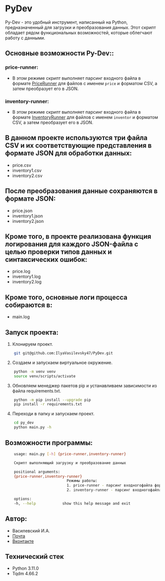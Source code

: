 # PyDev
Py-Dev - это удобный инструмент, написанный на Python, предназначенный для загрузки и преобразования данных. Этот скрипт обладает рядом функциональных возможностей, которые облегчают работу с данными.

## Основные возможности Py-Dev::
### price-runner:
- В этом режиме скрипт выполняет парсинг входного файла в формате [PriceRunner](https://support.heado.ru/api/management/#method_priceupdatebatch) для файлов с именем `price` и форматом CSV, а затем преобразует его в JSON.

### inventory-runner:
- В этом режиме скрипт выполняет парсинг входного файла в формате [InventoryRunner](https://support.heado.ru/api/management/#method_inventoryUpdateBatch) для файлов с именем `inventor` и форматом CSV, а затем преобразует его в JSON.

## В данном проекте используются три файла CSV и их соответствующие представления в формате JSON для обработки данных:
- price.csv
- inventory1.csv
- inventory2.csv

## После преобразования данные сохраняются в формате JSON:
- price.json
- inventory1.json
- inventory2.json

## Кроме того, в проекте реализована функция логирования для каждого JSON-файла с целью проверки типов данных и синтаксических ошибок:
- price.log
- inventory1.log
- inventory2.log

## Кроме того, основные логи процесса собираются в:
- main.log

## Запуск проекта:
1. Клонируем проект.
```bash
    git git@github.com:IlyaVasilevsky47/PyDev.git
```
2. Создаем и запускаем виртуальное окружение.
```bash
    python -m venv venv
    source venv/scripts/activate
```
3. Обновляем менеджер пакетов pip и устанавливаем зависимости из файла requirements.txt.
```bash
    python -m pip install --upgrade pip
    pip install -r requirements.txt
```
4. Переходи в папку и запускаем проект.
```bash
    cd py_dev
    python main.py -h
```

## Возможности программы:
```bash
    usage: main.py [-h] {price-runner,inventory-runner}

    Скрипт выполняющий загрузку и преобразование данных

    positional arguments:
    {price-runner,inventory-runner}
                            Режимы работы:
                            1. price-runner - парсинг входногофайла формата PriceRunner;
                            2. inventory-runner - парсинг входногофайла формата InventoryRunner.

    options:
    -h, --help            show this help message and exit
```

## Автор:
- Василевский И.А.
- [Почта](vasilevskijila047@gmail.com)
- [Вконтакте](https://vk.com/ilya.vasilevskiy47)

## Технический стек
- Python 3.11.0
- Tqdm 4.66.2
